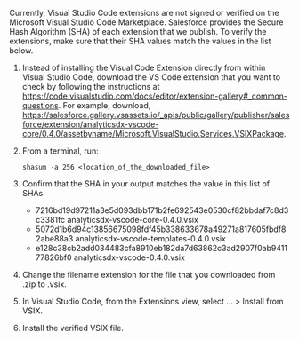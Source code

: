 Currently, Visual Studio Code extensions are not signed or verified on the
Microsoft Visual Studio Code Marketplace. Salesforce provides the Secure Hash
Algorithm (SHA) of each extension that we publish. To verify the extensions,
make sure that their SHA values match the values in the list below.

1. Instead of installing the Visual Code Extension directly from within Visual
   Studio Code, download the VS Code extension that you want to check by
   following the instructions at
   https://code.visualstudio.com/docs/editor/extension-gallery#_common-questions.
   For example, download,
   https://salesforce.gallery.vsassets.io/_apis/public/gallery/publisher/salesforce/extension/analyticsdx-vscode-core/0.4.0/assetbyname/Microsoft.VisualStudio.Services.VSIXPackage.

2. From a terminal, run:

    `shasum -a 256 <location_of_the_downloaded_file>`

3. Confirm that the SHA in your output matches the value in this list of SHAs.

   - 7216bd19d97211a3e5d093dbb171b2fe692543e0530cf82bbdaf7c8d3c3381fc  analyticsdx-vscode-core-0.4.0.vsix
   - 5072d1b6d94c13856675098fdf45b338633678a49271a817605fbdf82abe88a3  analyticsdx-vscode-templates-0.4.0.vsix
   - e128c38cb2add034483cfa8910eb182da7d63862c3ad2907f0ab941177826bf0  analyticsdx-vscode-0.4.0.vsix


4. Change the filename extension for the file that you downloaded from .zip to
.vsix.

5. In Visual Studio Code, from the Extensions view, select ... > Install from
VSIX.

6. Install the verified VSIX file.

